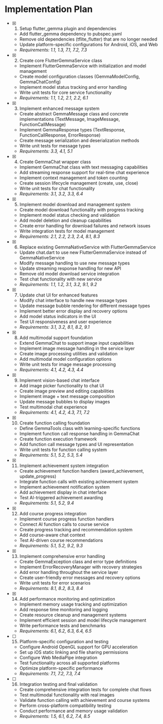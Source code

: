# Implementation Plan

- [x] 1. Setup flutter_gemma plugin and dependencies





  - Add flutter_gemma dependency to pubspec.yaml
  - Remove old dependencies (tflite_flutter) that are no longer needed
  - Update platform-specific configurations for Android, iOS, and Web
  - _Requirements: 1.1, 1.3, 7.1, 7.2, 7.3_

- [x] 2. Create core FlutterGemmaService class










  - Implement FlutterGemmaService with initialization and model management
  - Create model configuration classes (GemmaModelConfig, GemmaChatConfig)
  - Implement model status tracking and error handling
  - Write unit tests for core service functionality
  - _Requirements: 1.1, 1.2, 2.1, 2.2, 6.1_
  

- [x] 3. Implement enhanced message system





  - Create abstract GemmaMessage class and concrete implementations (TextMessage, ImageMessage, FunctionCallMessage)
  - Implement GemmaResponse types (TextResponse, FunctionCallResponse, ErrorResponse)
  - Create message serialization and deserialization methods
  - Write unit tests for message types
  - _Requirements: 3.3, 4.1, 5.1_

- [x] 4. Create GemmaChat wrapper class





  - Implement GemmaChat class with text messaging capabilities
  - Add streaming response support for real-time chat experience
  - Implement context management and token counting
  - Create session lifecycle management (create, use, close)
  - Write unit tests for chat functionality
  - _Requirements: 3.1, 3.2, 3.3, 6.4_

- [x] 5. Implement model download and management system





  - Create model download functionality with progress tracking
  - Implement model status checking and validation
  - Add model deletion and cleanup capabilities
  - Create error handling for download failures and network issues
  - Write integration tests for model management
  - _Requirements: 2.1, 2.2, 2.3, 2.4, 8.1, 8.3_

- [x] 6. Replace existing GemmaNativeService with FlutterGemmaService





  - Update chat.dart to use new FlutterGemmaService instead of GemmaNativeService
  - Modify message handling to use new message types
  - Update streaming response handling for new API
  - Remove old model download service integration
  - Test chat functionality with new service
  - _Requirements: 1.1, 1.2, 3.1, 3.2, 9.1, 9.2_

- [x] 7. Update chat UI for enhanced features





  - Modify chat interface to handle new message types
  - Update message bubble rendering for different message types
  - Implement better error display and recovery options
  - Add model status indicators in the UI
  - Test UI responsiveness and user experience
  - _Requirements: 3.1, 3.2, 8.1, 8.2, 9.1_

- [x] 8. Add multimodal support foundation



























  - Extend GemmaChat to support image input capabilities
  - Implement image message handling in the service layer
  - Create image processing utilities and validation
  - Add multimodal model configuration options
  - Write unit tests for image message processing
  - _Requirements: 4.1, 4.2, 4.3, 4.4_

- [x] 9. Implement vision-based chat interface





  - Add image picker functionality to chat UI
  - Create image preview and editing capabilities
  - Implement image + text message composition
  - Update message bubbles to display images
  - Test multimodal chat experience
  - _Requirements: 4.1, 4.2, 4.3, 7.1, 7.2_

- [x] 10. Create function calling foundation





  - Define GemmaTools class with learning-specific functions
  - Implement function call response handling in GemmaChat
  - Create function execution framework
  - Add function call message types and UI representation
  - Write unit tests for function calling system
  - _Requirements: 5.1, 5.2, 5.3, 5.4_

- [x] 11. Implement achievement system integration





  - Create achievement function handlers (award_achievement, update_progress)
  - Integrate function calls with existing achievement system
  - Implement achievement notification system
  - Add achievement display in chat interface
  - Test AI-triggered achievement awarding
  - _Requirements: 5.1, 5.2, 9.4_

- [x] 12. Add course progress integration






  - Implement course progress function handlers
  - Connect AI function calls to course service
  - Create progress tracking and recommendation system
  - Add course-aware chat context
  - Test AI-driven course recommendations
  - _Requirements: 5.1, 5.2, 9.2, 9.3_

- [x] 13. Implement comprehensive error handling






  - Create GemmaException class and error type definitions
  - Implement ErrorRecoveryManager with recovery strategies
  - Add error handling throughout the service layer
  - Create user-friendly error messages and recovery options
  - Write unit tests for error scenarios
  - _Requirements: 8.1, 8.2, 8.3, 8.4_

- [x] 14. Add performance monitoring and optimization




  - Implement memory usage tracking and optimization
  - Add response time monitoring and logging
  - Create resource cleanup and management systems
  - Implement efficient session and model lifecycle management
  - Write performance tests and benchmarks
  - _Requirements: 6.1, 6.2, 6.3, 6.4, 6.5_

- [ ] 15. Platform-specific configuration and testing











































































  - Configure Android OpenGL support for GPU acceleration
  - Set up iOS static linking and file sharing permissions
  - Configure Web MediaPipe integration
  - Test functionality across all supported platforms
  - Optimize platform-specific performance
  - _Requirements: 7.1, 7.2, 7.3, 7.4_

- [ ] 16. Integration testing and final validation
  - Create comprehensive integration tests for complete chat flows
  - Test multimodal functionality with real images
  - Validate function calling with achievement and course systems
  - Perform cross-platform compatibility testing
  - Conduct performance and memory usage validation
  - _Requirements: 1.5, 6.1, 6.2, 7.4, 8.5_